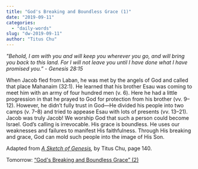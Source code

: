 ```yaml
---
title: "God's Breaking and Boundless Grace (1)"
date: "2019-09-11"
categories: 
  - "daily-words"
slug: "dw-2019-09-11"
author: "Titus Chu"
---
```


_"Behold, I am with you and will keep you wherever you go, and will bring you back to this land. For I will not leave you until I have done what I have promised you.” - Genesis 28:15_

When Jacob fled from Laban, he was met by the angels of God and called that place Mahanaim (32:1). He learned that his brother Esau was coming to meet him with an army of four hundred men (v. 6). Here he had a little progression in that he prayed to God for protection from his brother (vv. 9–12). However, he didn’t fully trust in God—He divided his people into two camps (v. 7–8) and tried to appease Esau with lots of presents (vv. 13–21). Jacob was truly Jacob! We worship God that such a person could become Israel. God’s calling is irrevocable. His grace is boundless. He uses our weaknesses and failures to manifest His faithfulness. Through His breaking and grace, God can mold such people into the image of His Son.

Adapted from _[A Sketch of Genesis](/book-gen-sketch "Go to the listing for this book"),_ by Titus Chu, page 140.

Tomorrow: [“God's Breaking and Boundless Grace” (2)](/dw-2019-09-12)
